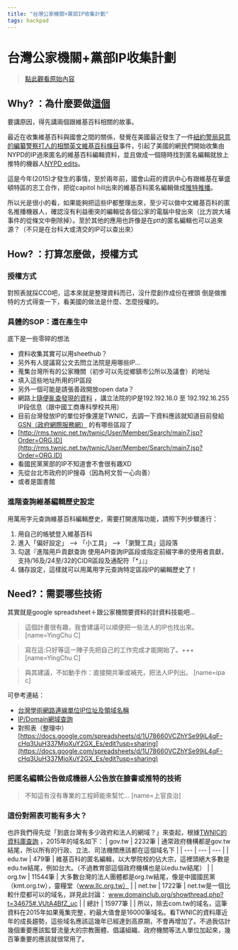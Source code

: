 ```yaml
---
title: "台灣公家機關+黨部IP收集計劃"
tags: hackpad
---
```


# 台灣公家機關+黨部IP收集計劃

> [點此觀看原始內容](https://g0v.hackpad.tw/81RtWpVBI84)


## Why? ：為什麼要做[這個](https://j.mp/g0vtwip)

要講原因，得先講兩個跟維基百科相關的故事。

最近在收集維基百科與國會之間的關係，發覺在美國最近發生了一件[紐約警局惡意的編纂警察打人的相關英文維基百科條目](https://www.facebook.com/groups/tw.wiki/permalink/368080586713053/)事件，引起了美國的網民們開始收集由NYPD的IP過來匿名的維基百科編輯資料，並且做成一個隨時找到匿名編輯就放上推特的機器人[NYPD edits](https://www.facebook.com/groups/tw.wiki/permalink/368080586713053/)。

這是今年(2015)才發生的事情，至於兩年前，國會山莊的資訊中心有跟維基在華盛頓特區的志工合作，把從capitol hill出來的維基百科匿名編輯做成[推特推播](https://twitter.com/congressedits)。

所以光是很小的看，如果能夠把這些IP都整理出來，至少可以做中文維基百科的匿名推播機器人，確認沒有利益衝突的編輯從各個公家的電腦中發出來（比方說大埔事件的從條文中刪除掉）。至於其他的應用也許像是在ptt的匿名編輯也可以追來源？（不只是在台科大或清交的IP可以查出來）

## How? ：打算怎麼做，授權方式

### 授權方式

對照表就採CC0吧，這本來就是整理資料而已，沒什麼創作成份在裡頭
倒是做推特的方式得查一下，看美國的做法是什麼、怎麼授權的。

### 具體的SOP：還在產生中

底下是一些零碎的想法
- 資料收集其實可以用sheethub？
- 另外有人提議寫公文去問立法院是用哪些IP...
- 蒐集台灣所有的公家機關（初步可以先從鄉鎮市公所以及議會）的地址
- 填入這些地址所用的IP區段
- 另外一個可能是請張善政開放open data？
- 網路上[隨便亂查發現的資料](http://www.cha086.com/ip/HyGl0Gc5L3DJJOb2) ，講立法院的IP是192.192.16.0 至 192.192.16.255 IP段信息（跟中國工商專科學校共用）
- 目前台灣發放IP的單位好像還是TWNIC，去調一下資料應該就知道目前發給[GSN（政府網際服務網）](http://gsn.nat.gov.tw/index.html) 的有哪些區段了
- [http://rms.twnic.net.tw/twnic/User/Member/Search/main7.jsp?Order=ORG.ID](http://rms.twnic.net.tw/twnic/User/Member/Search/main7.jsp?Order=ORG.ID)
- 看國民黨黨部的IP不知道會不會很有趣XD
- 先從台北市政府的IP搜尋（因為柯文哲一心向善）
- 或者是圖書館

### 進階查詢維基編輯歷史設定

用萬用字元查詢維基百科編輯歷史，需要打開進階功能，請照下列步驟進行：
1.  用自己的帳號登入維基百科
2.  進入「偏好設定」 --> 「小工具」 --\> 「瀏覽工具」這段落
3.  勾選『進階用戶貢獻查詢 使用API查詢IP區段或指定前綴字串的使用者貢獻，支持/16及/24至/32的CIDR區段及通配符「*」』」
4.  儲存設定，這樣就可以用萬用字元查詢特定區段IP的編輯歷史了！

## Need?：需要哪些技術

其實就是google spreadsheet＋跟公家機關要資料的討資料技能吧...
> 這個計畫很有趣，我會建議可以順便把一些法人的IP也找出來。
> [name=YingChu C]

> 寫在這:只好等這一陣子先把自己的工作完成才能開始了。+++
> [name=YingChu C]

> 與其建議，不如動手作：直接開共筆或補充，把法人IP列出。
> [name=ipa c]

可參考連結：
- [台灣學術網路連線單位IP位址及領域名稱](http://life.nthu.edu.tw/~fmhsu/network/tanet-ip.htm)
- [IP/Domain網域查詢](http://www.ntunhs.net)
- 對照表（整理中）[https://docs.google.com/spreadsheets/d/1U78660VCZhYSe99jL4qF-cHq3UuH337MjoXuY2GX_Es/edit?usp=sharing](https://docs.google.com/spreadsheets/d/1U78660VCZhYSe99jL4qF-cHq3UuH337MjoXuY2GX_Es/edit?usp=sharing)

### 把匿名編輯公告做成機器人公告放在臉書或推特的技術

> 不知這有沒有專業的工程師能來幫忙...
> [name=上官良治]


### 這份對照表可能有多大？

也許我們得先從「到底台灣有多少政府和法人的網域？」來查起，根據[TWNIC的資料庫查詢](http://www.twnic.net.tw/newdn/data/data.htm) ，2015年的域名如下：
| gov.tw | 2232筆 | 通常政府機構都是gov.tw結尾，所以所有的行政、立法、司法機關應該都在這個域名下 |
| --- | --- | --- |
| edu.tw | 479筆 | 維基百科的匿名編輯，以大學院校的佔大宗，這裡頭絕大多數是edu.tw結尾，例如台大。（不過教育部這個政府機構也是以edu.tw結尾） |
| org.tw | 11544筆 | 大多數台灣的法人團體都是org.tw結尾，像是中國國民黨（kmt.org.tw），靈糧堂（www.llc.org.tw） |
| net.tw | 1722筆 | net.tw是一個比較什麼都可以的域名，詳見此討論： www.domainclub.org/showthread.php?t=34675#.VUtA4BfZ_uc |
| 總計 | 15977筆 |  |
所以，除去com.tw的域名，這筆資料在2015年如果蒐集完整，約最大值會是16000筆域名。看TWNIC的資料庫近年的成長趨勢，這些域名應該這幾年已經達到高原期，不會再增加了。不過我估計幾個重要應該監督流量大的宗教團體、倡議組織、政府機關等法人單位加起來，幾百筆重要的應該就很常用了。


